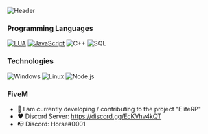 ![Header](https://user-images.githubusercontent.com/42266290/123518428-935e0c80-d6ae-11eb-8c32-72f0d5dc2cb9.gif)


### Programming Languages

[![LUA](https://img.shields.io/badge/-Lua-000?&logo=lua&logoColor=2C2D72)](https://github.com/visibait?tab=repositories&q=&type=&language=lua)
[![JavaScript](https://img.shields.io/badge/-JavaScript-000?&logo=JavaScript&logoColor=ddc508)](https://github.com/visibait?tab=repositories&q=&type=&language=javascript)
![C++](https://img.shields.io/badge/-C++-000?&logo=c%2B%2B&logoColor=007ACC)
![SQL](https://img.shields.io/badge/-SQL-000?&logo=MySQL&logoColor=4479A1)

### Technologies

![Windows](https://img.shields.io/badge/-Windows-000?&logo=windows&logoColor=0052CC)
![Linux](https://img.shields.io/badge/-Linux-000?&logo=Linux&logoColor=FCC624)
![Node.js](https://img.shields.io/badge/-Node.js-000?&logo=node.js)

### FiveM

- :telescope: I am currently developing / contributing to the project "EliteRP"
- ❤️ Discord Server: https://discord.gg/EcKVhv4kQT
- 📭 Discord: Horse#0001
